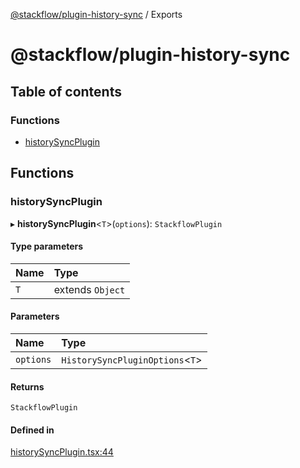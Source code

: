 [@stackflow/plugin-history-sync](README.md) / Exports

# @stackflow/plugin-history-sync

## Table of contents

### Functions

- [historySyncPlugin](#historysyncplugin)

## Functions

### historySyncPlugin

▸ **historySyncPlugin**\<`T`\>(`options`): `StackflowPlugin`

#### Type parameters

| Name | Type |
| :------ | :------ |
| `T` | extends `Object` |

#### Parameters

| Name | Type |
| :------ | :------ |
| `options` | `HistorySyncPluginOptions`\<`T`\> |

#### Returns

`StackflowPlugin`

#### Defined in

[historySyncPlugin.tsx:44](https://github.com/daangn/stackflow/blob/941949c/plugins/history-sync/src/historySyncPlugin.tsx#L44)
